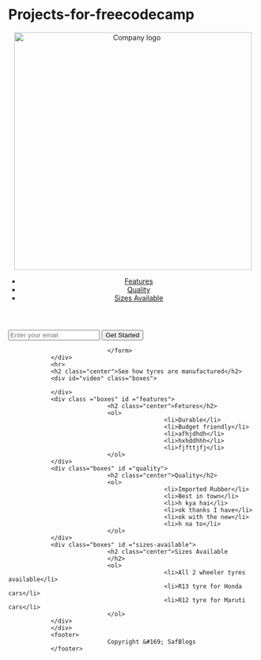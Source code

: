 # Projects-for-freecodecamp
<!DOCTYPE html>
<html lang="en">
<head>
				<meta charset="UTF-8">
				<title>Product landing page for freecodecamp</title>
				<link rel="stylesheet" href="style.css">
</head>
<body>
				<div id="page-wrapper">
				<header id="header">
								<img src="images (3).png" alt="Company logo" class="logo" height="480" id ="header-img">
								<nav id="nav-bar">
												<ul>
																<a href="#features" class="nav-link"><li>Features</li></a>
																<a href="#quality" class="nav-link"><li>Quality</li></a>
																<a href="#sizes-available" class="nav-link"><li>Sizes Available</li></a>
												</ul>
								</nav>
				</header>
				</div>
				<div id="main">
				<div>
								<form id="form">
												<input type="email"
												       id="email"
												       name="email"
												       placeholder="Enter your email">
												<input id="submit"
												       type="submit"
												       name="submit"
												       value="Get Started"
												       action="https://www.freecodecamp.com/email-submit"
												       >
												       
												       
								</form>
				</div>
				<hr>
				<h2 class="center">See how tyres are manufactured</h2>
				<div id="video" class="boxes">
						
				</div>
				<div class ="boxes" id ="features">
								<h2 class="center">Fetures</h2>
								<ol>
												<li>Durable</li>
												<li>Budget friendly</li>
												<li>afhjdhdh</li>
												<li>hxhddhhh</li>
												<li>fjfttjfj</li>
								</ol>
				</div>
				<div class="boxes" id ="quality">
								<h2 class="center">Quality</h2>
								<ol>
												<li>Imported Rubber</li>
												<li>Best in town</li>
												<li>h kya hai</li>
												<li>ok thanks I have</li>
												<li>ok with the new</li>
												<li>h na to</li>
								</ol>
				</div>
				<div class="boxes" id ="sizes-available">
								<h2 class="center">Sizes Available
								</h2>
								<ol>
												<li>All 2 wheeler tyres available</li>
												<li>R13 tyre for Honda cars</li>
												<li>R12 tyre for Maruti cars</li>
								</ol>
				</div>
				</div>
				<footer>
								Copyright &#169; SafBlogs
				</footer>
</body>
</html>
